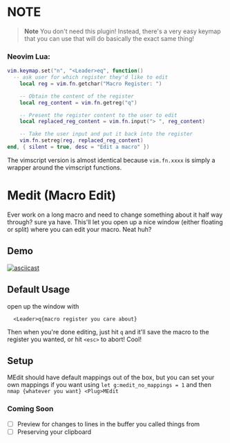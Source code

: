 # NOTE
> **Note**
> You don't need this plugin!
> Instead, there's a very easy keymap that you can use that will do basically
> the exact same thing!

### Neovim Lua:

```lua
vim.keymap.set("n", "<Leader>eq", function()
  -- ask user for which register they'd like to edit
	local reg = vim.fn.getchar("Macro Register: ")

	-- Obtain the content of the register
	local reg_content = vim.fn.getreg("q")

	-- Present the register content to the user to edit
	local replaced_reg_content = vim.fn.input("> ", reg_content)

	-- Take the user input and put it back into the register
	vim.fn.setreg(reg, replaced_reg_content)
end, { silent = true, desc = "Edit a macro" })
```

The vimscript version is almost identical because `vim.fn.xxxx` is simply a
wrapper around the vimscript functions.

# Medit (Macro Edit)
Ever work on a long macro and need to change something about it half way through? sure ya have.
This'll let you open up a nice window (either floating or split) where you can edit your macro. Neat huh?

## Demo
[![asciicast](https://asciinema.org/a/WUDWsmIkqH1LNhR6pENLSGLYo.svg)](https://asciinema.org/a/WUDWsmIkqH1LNhR6pENLSGLYo)

## Default Usage
open up the window with
```
  <Leader>q{macro register you care about}
```
Then when you're done editing, just hit `q` and it'll save the macro to the register you wanted, or hit `<esc>` to abort! Cool!

## Setup

MEdit should have default mappings out of the box, but you can set your own mappings if you want using `let g:medit_no_mappings = 1` and then `nmap {whatever you want} <Plug>MEdit`

### Coming Soon
- [ ] Preview for changes to lines in the buffer you called things from 
- [ ] Preserving your clipboard
